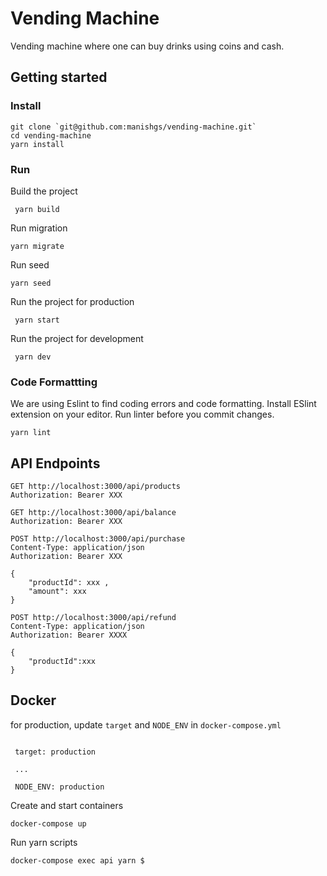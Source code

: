 # Vending Machine
Vending machine where one can buy drinks using coins and cash.


## Getting started

### Install

```
git clone `git@github.com:manishgs/vending-machine.git`
cd vending-machine
yarn install
```

### Run


Build the project

```
 yarn build
```

Run migration

```
yarn migrate
```

Run seed
```
yarn seed
```

Run the project for production

```
 yarn start
```

Run the project for development

```
 yarn dev
```


### Code Formattting

We are using Eslint to find coding errors and code formatting. Install ESlint extension on your editor.
Run linter before you commit changes.

```
yarn lint
```


## API Endpoints

```
GET http://localhost:3000/api/products
Authorization: Bearer XXX
```
```
GET http://localhost:3000/api/balance
Authorization: Bearer XXX
```
```
POST http://localhost:3000/api/purchase
Content-Type: application/json
Authorization: Bearer XXX

{
    "productId": xxx , 
    "amount": xxx
}

```

```
POST http://localhost:3000/api/refund
Content-Type: application/json
Authorization: Bearer XXXX

{
    "productId":xxx 
}
```


## Docker
for production, update `target` and `NODE_ENV` in `docker-compose.yml` 

```

 target: production 

 ...

 NODE_ENV: production 
```

Create and start containers
```
docker-compose up
```

Run yarn scripts
```
docker-compose exec api yarn $
```